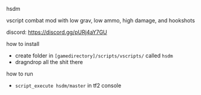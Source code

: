 hsdm

vscript combat mod with low grav, low ammo, high damage, and hookshots

discord: https://discord.gg/pURj4aY7GU

how to install
- create folder in `[gamedirectory]/scripts/vscripts/` called `hsdm`
- dragndrop all the shit there

how to run
- `script_execute hsdm/master` in tf2 console
